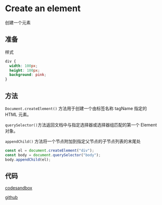 # Create an element

创建一个元素

## 准备

样式

```css
div {
  width: 100px;
  height: 100px;
  background: pink;
}
```

## 方法

`Document.createElement()` 方法用于创建一个由标签名称 tagName 指定的 HTML 元素。

`querySelector()`方法返回文档中与指定选择器或选择器组匹配的第一个 Element对象。

`appendChild()` 方法将一个节点附加到指定父节点的子节点列表的末尾处

```js
const el = document.createElement("div");
const body = document.querySelector("body");
body.appendChild(el);
```

## 代码

[codesandbox](https://codesandbox.io/s/create-an-element-irg0h?file=/index.html:402-518)

[github](https://github.com/Melonvin/HTML-DOM-PRACTICE)

